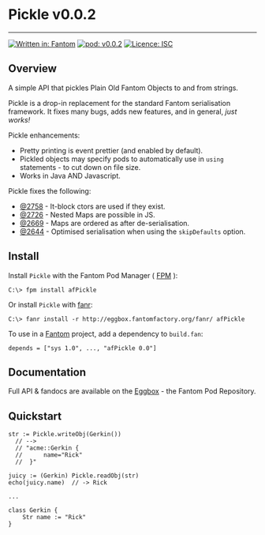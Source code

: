# Pickle v0.0.2
---

[![Written in: Fantom](http://img.shields.io/badge/written%20in-Fantom-lightgray.svg)](https://fantom-lang.org/)
[![pod: v0.0.2](http://img.shields.io/badge/pod-v0.0.2-yellow.svg)](http://eggbox.fantomfactory.org/pods/afPickle)
[![Licence: ISC](http://img.shields.io/badge/licence-ISC-blue.svg)](https://choosealicense.com/licenses/isc/)

## Overview

A simple API that pickles Plain Old Fantom Objects to and from strings.

Pickle is a drop-in replacement for the standard Fantom serialisation framework. It fixes many bugs, adds new features, and in general, *just works!*

Pickle enhancements:

* Pretty printing is event prettier (and enabled by default).
* Pickled objects may specify pods to automatically use in `using` statements - to cut down on file size.
* Works in Java AND Javascript.


Pickle fixes the following:

* [@2758](https://fantom.org/forum/topic/2758) - It-block ctors are used if they exist.
* [@2726](https://fantom.org/forum/topic/2726) - Nested Maps are possible in JS.
* [@2669](https://fantom.org/forum/topic/2669) - Maps are ordered as after de-serialisation.
* [@2644](https://fantom.org/forum/topic/2644) - Optimised serialisation when using the `skipDefaults` option.


## <a name="Install"></a>Install

Install `Pickle` with the Fantom Pod Manager ( [FPM](http://eggbox.fantomfactory.org/pods/afFpm) ):

    C:\> fpm install afPickle

Or install `Pickle` with [fanr](https://fantom.org/doc/docFanr/Tool.html#install):

    C:\> fanr install -r http://eggbox.fantomfactory.org/fanr/ afPickle

To use in a [Fantom](https://fantom-lang.org/) project, add a dependency to `build.fan`:

    depends = ["sys 1.0", ..., "afPickle 0.0"]

## <a name="documentation"></a>Documentation

Full API & fandocs are available on the [Eggbox](http://eggbox.fantomfactory.org/pods/afPickle/) - the Fantom Pod Repository.

## Quickstart

    str := Pickle.writeObj(Gerkin())
      // -->
      // "acme::Gerkin {
      //      name="Rick"
      //  }"
    
    juicy := (Gerkin) Pickle.readObj(str)
    echo(juicy.name)  // -> Rick
    
    ...
    
    class Gerkin {
        Str name := "Rick"
    }
    

